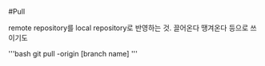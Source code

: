#Pull

remote repository를 local repository로 반영하는 것.
끌어온다 땡겨온다 등으로 쓰이기도

'''bash
git pull -origin [branch name]
'''

